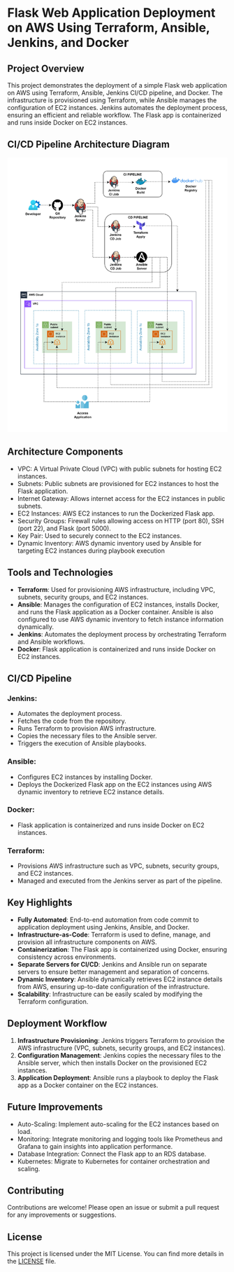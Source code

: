 # Flask Web Application Deployment on AWS Using Terraform, Ansible, Jenkins, and Docker

## Project Overview
This project demonstrates the deployment of a simple Flask web application on AWS using Terraform, Ansible, Jenkins CI/CD pipeline, and Docker. The infrastructure is provisioned using Terraform, while Ansible manages the configuration of EC2 instances. Jenkins automates the deployment process, ensuring an efficient and reliable workflow. The Flask app is containerized and runs inside Docker on EC2 instances.

## CI/CD Pipeline Architecture Diagram
![Architecture Diagram](Architecture_Diagram.jpg)

## Architecture Components
- VPC: A Virtual Private Cloud (VPC) with public subnets for hosting EC2 instances.
- Subnets: Public subnets are provisioned for EC2 instances to host the Flask application.
- Internet Gateway: Allows internet access for the EC2 instances in public subnets.
- EC2 Instances: AWS EC2 instances to run the Dockerized Flask app.
- Security Groups: Firewall rules allowing access on HTTP (port 80), SSH (port 22), and Flask (port 5000).
- Key Pair: Used to securely connect to the EC2 instances.
- Dynamic Inventory: AWS dynamic inventory used by Ansible for targeting EC2 instances during playbook execution

## Tools and Technologies
- **Terraform**: Used for provisioning AWS infrastructure, including VPC, subnets, security groups, and EC2 instances.
- **Ansible**: Manages the configuration of EC2 instances, installs Docker, and runs the Flask application as a Docker container. Ansible is also configured to use AWS dynamic inventory to fetch instance information dynamically.
- **Jenkins**: Automates the deployment process by orchestrating Terraform and Ansible workflows.
- **Docker**: Flask application is containerized and runs inside Docker on EC2 instances.

## CI/CD Pipeline
### Jenkins:
- Automates the deployment process.
- Fetches the code from the repository.
- Runs Terraform to provision AWS infrastructure.
- Copies the necessary files to the Ansible server.
- Triggers the execution of Ansible playbooks.


### Ansible:
- Configures EC2 instances by installing Docker.
- Deploys the Dockerized Flask app on the EC2 instances using AWS dynamic inventory to retrieve EC2 instance details.

### Docker:
- Flask application is containerized and runs inside Docker on EC2 instances.

### Terraform:
- Provisions AWS infrastructure such as VPC, subnets, security groups, and EC2 instances.
- Managed and executed from the Jenkins server as part of the pipeline.

## Key Highlights
- **Fully Automated**: End-to-end automation from code commit to application deployment using Jenkins, Ansible, and Docker.
- **Infrastructure-as-Code**: Terraform is used to define, manage, and provision all infrastructure components on AWS.
- **Containerization**: The Flask app is containerized using Docker, ensuring consistency across environments.
- **Separate Servers for CI/CD**: Jenkins and Ansible run on separate servers to ensure better management and separation of concerns.
- **Dynamic Inventory**: Ansible dynamically retrieves EC2 instance details from AWS, ensuring up-to-date configuration of the infrastructure.
- **Scalability**: Infrastructure can be easily scaled by modifying the Terraform configuration.

## Deployment Workflow
1. **Infrastructure Provisioning**: Jenkins triggers Terraform to provision the AWS infrastructure (VPC, subnets, security groups, and EC2 instances).
2. **Configuration Management**: Jenkins copies the necessary files to the Ansible server, which then installs Docker on the provisioned EC2 instances.
3. **Application Deployment**: Ansible runs a playbook to deploy the Flask app as a Docker container on the EC2 instances.

## Future Improvements
- Auto-Scaling: Implement auto-scaling for the EC2 instances based on load.
- Monitoring: Integrate monitoring and logging tools like Prometheus and Grafana to gain insights into application performance.
- Database Integration: Connect the Flask app to an RDS database.
- Kubernetes: Migrate to Kubernetes for container orchestration and scaling.

## Contributing

Contributions are welcome! Please open an issue or submit a pull request for any improvements or suggestions. 

## License

This project is licensed under the MIT License. You can find more details in the [LICENSE](./LICENSE) file.
